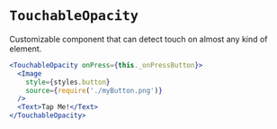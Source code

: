 # `TouchableOpacity`

Customizable component that can detect touch on almost any kind of element.

```jsx
<TouchableOpacity onPress={this._onPressButton}>
  <Image
    style={styles.button}
    source={require('./myButton.png')}
  />
  <Text>Tap Me!</Text>
</TouchableOpacity>
```
